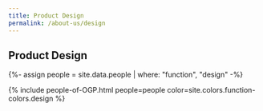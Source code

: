 ```yaml
---
title: Product Design
permalink: /about-us/design
---
```


## **Product Design**

{%- assign people = site.data.people | where: "function", "design" -%}

{% include people-of-OGP.html people=people color=site.colors.function-colors.design %}
